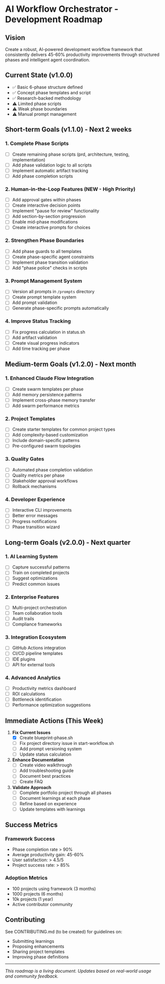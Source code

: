 # AI Workflow Orchestrator - Development Roadmap

## Vision
Create a robust, AI-powered development workflow framework that consistently delivers 45-60% productivity improvements through structured phases and intelligent agent coordination.

## Current State (v1.0.0)
- ✅ Basic 6-phase structure defined
- ✅ Concept phase templates and script
- ✅ Research-backed methodology
- ⚠️ Limited phase scripts
- ⚠️ Weak phase boundaries
- ⚠️ Manual prompt management

## Short-term Goals (v1.1.0) - Next 2 weeks

### 1. Complete Phase Scripts
- [ ] Create remaining phase scripts (prd, architecture, testing, implementation)
- [ ] Add phase validation logic to all scripts
- [ ] Implement automatic artifact tracking
- [ ] Add phase completion scripts

### 2. Human-in-the-Loop Features (NEW - High Priority)
- [ ] Add approval gates within phases
- [ ] Create interactive decision points
- [ ] Implement "pause for review" functionality
- [ ] Add section-by-section progression
- [ ] Enable mid-phase modifications
- [ ] Create interactive prompts for choices

### 2. Strengthen Phase Boundaries
- [ ] Add phase guards to all templates
- [ ] Create phase-specific agent constraints
- [ ] Implement phase transition validation
- [ ] Add "phase police" checks in scripts

### 3. Prompt Management System
- [ ] Version all prompts in `/prompts` directory
- [ ] Create prompt template system
- [ ] Add prompt validation
- [ ] Generate phase-specific prompts automatically

### 4. Improve Status Tracking
- [ ] Fix progress calculation in status.sh
- [ ] Add artifact validation
- [ ] Create visual progress indicators
- [ ] Add time tracking per phase

## Medium-term Goals (v1.2.0) - Next month

### 1. Enhanced Claude Flow Integration
- [ ] Create swarm templates per phase
- [ ] Add memory persistence patterns
- [ ] Implement cross-phase memory transfer
- [ ] Add swarm performance metrics

### 2. Project Templates
- [ ] Create starter templates for common project types
- [ ] Add complexity-based customization
- [ ] Include domain-specific patterns
- [ ] Pre-configured swarm topologies

### 3. Quality Gates
- [ ] Automated phase completion validation
- [ ] Quality metrics per phase
- [ ] Stakeholder approval workflows
- [ ] Rollback mechanisms

### 4. Developer Experience
- [ ] Interactive CLI improvements
- [ ] Better error messages
- [ ] Progress notifications
- [ ] Phase transition wizard

## Long-term Goals (v2.0.0) - Next quarter

### 1. AI Learning System
- [ ] Capture successful patterns
- [ ] Train on completed projects
- [ ] Suggest optimizations
- [ ] Predict common issues

### 2. Enterprise Features
- [ ] Multi-project orchestration
- [ ] Team collaboration tools
- [ ] Audit trails
- [ ] Compliance frameworks

### 3. Integration Ecosystem
- [ ] GitHub Actions integration
- [ ] CI/CD pipeline templates
- [ ] IDE plugins
- [ ] API for external tools

### 4. Advanced Analytics
- [ ] Productivity metrics dashboard
- [ ] ROI calculations
- [ ] Bottleneck identification
- [ ] Performance optimization suggestions

## Immediate Actions (This Week)

1. **Fix Current Issues**
   - [x] Create blueprint-phase.sh
   - [ ] Fix project directory issue in start-workflow.sh
   - [ ] Add prompt versioning system
   - [ ] Update status calculation

2. **Enhance Documentation**
   - [ ] Create video walkthrough
   - [ ] Add troubleshooting guide
   - [ ] Document best practices
   - [ ] Create FAQ

3. **Validate Approach**
   - [ ] Complete portfolio project through all phases
   - [ ] Document learnings at each phase
   - [ ] Refine based on experience
   - [ ] Update templates with learnings

## Success Metrics

### Framework Success
- Phase completion rate > 90%
- Average productivity gain: 45-60%
- User satisfaction: > 4.5/5
- Project success rate: > 85%

### Adoption Metrics
- 100 projects using framework (3 months)
- 1000 projects (6 months)
- 10k projects (1 year)
- Active contributor community

## Contributing

See CONTRIBUTING.md (to be created) for guidelines on:
- Submitting learnings
- Proposing enhancements
- Sharing project templates
- Improving phase definitions

---

*This roadmap is a living document. Updates based on real-world usage and community feedback.*